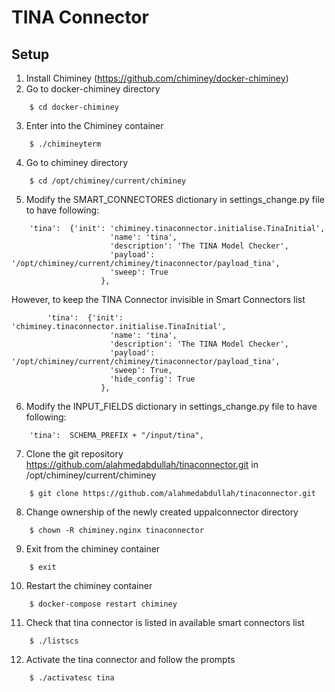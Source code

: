 TINA Connector
================

Setup
-----
1. Install Chiminey (https://github.com/chiminey/docker-chiminey)
2. Go to docker-chiminey directory
```
	$ cd docker-chiminey
```
3. Enter into the Chiminey container
```
	$ ./chimineyterm
```
4. Go to chiminey directory
```
	$ cd /opt/chiminey/current/chiminey
```
5. Modify the SMART_CONNECTORES dictionary in settings_change.py file to have following:
```
	'tina':  {'init': 'chiminey.tinaconnector.initialise.TinaInitial',
             	      'name': 'tina',
            	      'description': 'The TINA Model Checker',
             	      'payload': '/opt/chiminey/current/chiminey/tinaconnector/payload_tina',
             	      'sweep': True
                    },
```
However, to keep the TINA Connector invisible in Smart Connectors list
```
        'tina':  {'init': 'chiminey.tinaconnector.initialise.TinaInitial',
                      'name': 'tina',
                      'description': 'The TINA Model Checker',
                      'payload': '/opt/chiminey/current/chiminey/tinaconnector/payload_tina',
                      'sweep': True,
                      'hide_config': True
                    },
```
6. Modify the INPUT_FIELDS dictionary in settings_change.py file to have following:
```
	'tina':  SCHEMA_PREFIX + "/input/tina",
```
7. Clone the git repository https://github.com/alahmedabdullah/tinaconnector.git in /opt/chiminey/current/chiminey
```
	$ git clone https://github.com/alahmedabdullah/tinaconnector.git
```
8. Change ownership of the newly created uppalconnector directory
```
	$ chown -R chiminey.nginx tinaconnector
```
9. Exit from the chiminey container
```
	$ exit
```
10. Restart the chiminey container
```
	$ docker-compose restart chiminey
```
11. Check that tina connector is listed in available smart connectors list
```
	$ ./listscs
```
12. Activate the tina connector and follow the prompts
```
	$ ./activatesc tina
```
